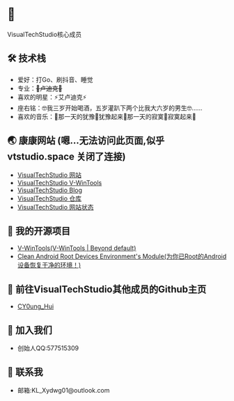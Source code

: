 <!DOCTYPE html>
<html lang="zh-CN">

<head>
  <meta charset="UTF-8">
  <style>
    .typewriter {
      overflow: hidden; 
      white-space: nowrap; 
      border-right: 3px solid; 
      width: 0; 
      animation: typing 4s steps(30, end), blink-caret 1s step-end infinite;
    }
    @keyframes typing {
      from { width: 0 }
      to { width: 100% }
    }
    @keyframes blink-caret {
      from, to { border-color: transparent }
      50% { border-color: currentColor }
    }
  </style>
</head>

<body>
  <div class="section">
    <h1 class="typewriter">👋 Hello! I'm KL_Xydwg01</h1>
    <p>VisualTechStudio核心成员</p>
  </div>

  <div class="section">
    <h2>🛠️ 技术栈</h2>
    <ul>
      <li>爱好：打Go、刷抖音、睡觉</li>
      <li>专业：<del>🦌卢迪克🦌</del></li>
      <li>喜欢的明星：⚡️艾卢迪克⚡️</li>
      <li>座右铭：🤓我三岁开始喝酒，五岁灌趴下两个比我大六岁的男生🤓......</li>
      <li>喜欢的音乐：🎵那一天的犹豫🎵犹豫起来🎵那一天的寂寞🎵寂寞起来🎵</li>
    </ul>
  </div>

  <div class="section">
    <h2>🌏 康康网站 (嗯…无法访问此页面,似乎 vtstudio.space 关闭了连接)</h2>
    <ul>
      <li><a href="https://VTStudio.space">VisualTechStudio 网站 </a></li>
      <li><a href="https://V-WinTools.VTStudio.space">VisualTechStudio V-WinTools </a></li>
      <li><a href="https://home.VTStudio.space">VisualTechStudio Blog </a></li>
      <li><a href="https://cloud.VTStudio.space">VisualTechStudio 仓库 </a></li>
      <li><a href="https://status.VTStudio.space">VisualTechStudio 网站状态 </a></li>
    </ul>
  </div>

  <div class="section">
    <h2>🌟 我的开源项目</h2>
    <ul>
      <li><a href="https://github.com/KLXydwg01/V-WinTools">V-WinTools(V-WinTools | Beyond default)</a></li>
      <li><a href="https://github.com/KLXydwg01/Clean-AndroidRootDevices-Environment-s-Module">Clean Android Root Devices Environment's Module(为你已Root的Android设备恢复干净的环境！)</a></li>
    </ul>
  </div>

  <div class="section">
    <h2>🔞 前往VisualTechStudio其他成员的Github主页</h2>
    <ul>
      <li><a href="https://github.com/CY0ungHui">CY0ung_Hui</a></li>
    </ul>
  </div>

  <div class="section">
    <h2>👥 加入我们</h2>
    <ul>
      <li>创始人QQ:577515309</li>
    </ul>
  </div>

  <div class="section">
    <h2>📮 联系我</h2>
    <ul>
      <li>邮箱:KL_Xydwg01@outlook.com</li>
    </ul>
  </div>
</body>

</html>
